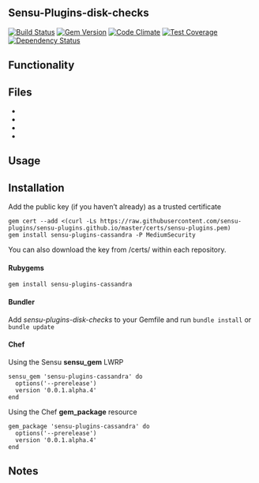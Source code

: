 ## Sensu-Plugins-disk-checks

[![Build Status](https://travis-ci.org/sensu-plugins/sensu-plugins-cassandra.svg?branch=master)][1]
[![Gem Version](https://badge.fury.io/rb/sensu-plugins-cassandra.svg)][2]
[![Code Climate](https://codeclimate.com/github/sensu-plugins/sensu-plugins-cassandra/badges/gpa.svg)][3]
[![Test Coverage](https://codeclimate.com/github/sensu-plugins/sensu-plugins-cassandra/badges/coverage.svg)][4]
[![Dependency Status](https://gemnasium.com/sensu-plugins/sensu-plugins-cassandra.svg)][5]

## Functionality

## Files
 *
 *
 *
 *

## Usage

## Installation

Add the public key (if you haven’t already) as a trusted certificate

```
gem cert --add <(curl -Ls https://raw.githubusercontent.com/sensu-plugins/sensu-plugins.github.io/master/certs/sensu-plugins.pem)
gem install sensu-plugins-cassandra -P MediumSecurity
```

You can also download the key from /certs/ within each repository.

#### Rubygems

`gem install sensu-plugins-cassandra`

#### Bundler

Add *sensu-plugins-disk-checks* to your Gemfile and run `bundle install` or `bundle update`

#### Chef

Using the Sensu **sensu_gem** LWRP
```
sensu_gem 'sensu-plugins-cassandra' do
  options('--prerelease')
  version '0.0.1.alpha.4'
end
```

Using the Chef **gem_package** resource
```
gem_package 'sensu-plugins-cassandra' do
  options('--prerelease')
  version '0.0.1.alpha.4'
end
```

## Notes

[1]:[https://travis-ci.org/sensu-plugins/sensu-plugins-cassandra]
[2]:[http://badge.fury.io/rb/sensu-plugins-cassandra]
[3]:[https://codeclimate.com/github/sensu-plugins/sensu-plugins-cassandra]
[4]:[https://codeclimate.com/github/sensu-plugins/sensu-plugins-cassandra]
[5]:[https://gemnasium.com/sensu-plugins/sensu-plugins-cassandra]
